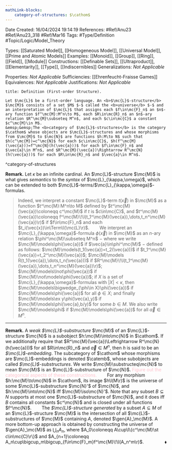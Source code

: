 ```yaml
---
mathLink-blocks:
    category-of-structures: $\cathom$
---
```


<div class="topSpace"></div>

Date Created: 16/04/2024 19:14:19
References: #Ref/Anu23 #Ref/Anu23_318 #Ref/Mar16
Tags: #Type/Definition #Topic/Logic/Model_Theory

Types: [[Saturated Model]], [[Homogeneous Model]], [[Universal Model]], [[Prime and Atomic Models]]
Examples: [[Monoid]], [[Group]], [[Ring]], [[Field]], [[Module]]
Constructions: [[Definable Sets]], [[Ultraproduct]], [[Elementarity]], [[Type]], [[Indiscernibles]]
Generalizations: <i>Not Applicable</i>

Properties: <i>Not Applicable</i>
Sufficiencies: [[Ehrenfeucht-Fraisse Games]]
Equivalences: <i>Not Applicable</i>
Justifications: <i>Not Applicable</i>

``` ad-Definition
title: Definition (First-order Structure).

Let $\mc{L}$ be a first-order language. An <b>$\mc{L}$-structure</b> $\mc{M}$ consists of a set $M$ $-$ called the <b>universe</b> $-$ and an interpretation of $\mc{L}$ that assigns each $f\in\mc{F}_n$ an $n$-ary function $f^\mc{M}:M^n\to M$, each $R\in\mc{R}_n$ an $n$-ary relation $R^\mc{M}\subseteq M^n$, and each $c\in\mc{C}$ a constant $c^\mc{M}\in M$.
&emsp;&emsp;The <b>category of $\mc{L}$-structures</b> is the category $\cathom$ whose objects are $\mc{L}$-structures and whose morphisms from $\mc{M}$ to $\mc{N}$ are functions $h:M\to N$ such that $h(c^\mc{M})=c^\mc{N}$ for each $c\in\mc{C}$, $h(f^\mc{M}(\vec{a}))=f^\mc{N}(h(\vec{a}))$ for each $f\in\mc{F}_n$ and $\vec{a}\in M^n$, and $R^\mc{M}(\vec{a})\Rightarrow R^\mc{N}(h(\vec{a}))$ for each $R\in\mc{R}_n$ and $\vec{a}\in M^n$.

```
^category-of-structures

<b>Remark.</b> Let $\kappa$ be an infinite cardinal. An $\mc{L}$-structure $\mc{M}$ is what gives <i>semantics</i> to the <i>syntax</i> of $\mc{L}_{\kappa,\omega}$, which can be extended to both $\mc{L}$-terms/$\mc{L}_{\kappa,\omega}$-formulas.
>Indeed, we interpret a constant $\mc{L}$-term $t(\vec{x})$ in $\mc{M}$ as a function $t^\mc{M}:M^n\to M$ defined by $t^\mc{M}(\vec{a})\coloneqq c^\mc{M}$ if $t$ is $c\in\mc{C}$, and $t^\mc{M}(\vec{a})\coloneqq f^\mc{M}\!\l(t_1^\mc{M}(\vec{a}),\dots,t_n^\mc{M}(\vec{a})\r)$ if $f\in\mc{F}_n$ and each $t_i(\vec{x})\in\Term\l(\mc{L}\r)$.
&emsp;&emsp;We interpret an $\mc{L}_{\kappa,\omega}$-formula $\phi(\vec{x})$ in $\mc{M}$ as an $n$-ary relation $\phi^\mc{M}\subseteq M^n$ $-$ where we write $\mc{M}\models\phi(\vec{a})$ if $\vec{a}\in\phi^\mc{M}$ $-$ defined as follows: $\mc{M}\models(t_1(\vec{a})=t_2(\vec{a}))$ if $t_1^\mc{M}(\vec{a})=t_2^\mc{M}(\vec{a})$; $\mc{M}\models R(t_1(\vec{a}),\dots,t_n(\vec{a}))$ if $R^\mc{M}\!\l(t_1^\mc{M}(\vec{a}),\dots,t_n^\mc{M}(\vec{a})\r)$; $\mc{M}\models\lnot\phi(\vec{a})$ if $\mc{M}\not\models\phi(\vec{a})$; if $X$ is a set of $\mc{L}_{\kappa,\omega}$-formulas with $|X|<\kappa$, then $\mc{M}\models\bigwedge_{\phi\in X}\phi(\vec{a})$ if $\mc{M}\models\phi(\vec{a})$ for all $\phi\in X$; and finally $\mc{M}\models\ex y\phi(\vec{a},y)$ if $\mc{M}\models\phi(\vec{a},b/y)$ for some $b\in M$. We also write $\mc{M}\models\phi$ if $\mc{M}\models\phi(\vec{a})$ for all $\vec{a}\in M^n$.<span style="float:right;color:white">$\blacklozenge$</span>

---

<b>Remark.</b> A <i>weak $\mc{L}$-substructure</i> $\mc{M}$ of an $\mc{L}$-structure $\mc{N}$ is a subobject $h:\mc{M}\into\mc{N}$ in $\cathom$. If we additionally require that $R^\mc{M}(\vec{a})\Leftrightarrow R^\mc{N}(h(\vec{a}))$ for all $R\in\mc{R}_n$ and $\vec{a}\in M^n$, then $h$ is said to be an <i>$\mc{L}$-embedding</i>. The subcategory of $\cathom$ whose morphisms are $\mc{L}$-embeddings is denoted $\catemb$, whose subobjects are called <i>$\mc{L}$-substructures</i>. We write $\mc{M}\substructeq\mc{N}$ to mean $\mc{M}$ is an $\mc{L}$-substructure of $\mc{N}$. <span style="color:pink">Figure out the categorical aspects of these constructions.</span>
&emsp;&emsp;For any morphism $h:\mc{M}\to\mc{N}$ in $\cathom$, its image $h\l(M\r)$ is the universe of some $\mc{L}$-substructure $\mc{N}'$ of $\mc{N}$, and $h:\mc{M}\into\mc{N}$ iff $\mc{M}\iso\mc{N}'$. Note that any subset $B\subseteq N$ supports at most one $\mc{L}$-substructure of $\mc{N}$, and it does iff $B$ contains all constants $c^\mc{N}$ and is closed under all functions $f^\mc{N}$.
&emsp;&emsp;The <i>$\mc{L}$-structure generated</i> by a subset $A\subseteq M$ of an $\mc{L}$-structure $\mc{M}$ is the intersection of all $\mc{L}$-substructures of $\mc{M}$ containing $A$, denoted $\gen{A}_\mc{M}$. A more bottom-up approach is obtained by constructing the universe of $\gen{A}_\mc{M}$ as $\bigcup_nA_n$, where $A_0\coloneqq A\cup\l\{c^\mc{M}\st c\in\mc{C}\r\}$ and $A_{n+1}\coloneqq A_n\cup\bigcup_m\bigcup_{f\in\mc{F}_m}f^\mc{M}\!\l(A_n^m\r)$.<span style="float:right;">$\blacklozenge$</span>
